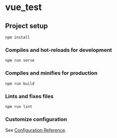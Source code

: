 # vue_test

## Project setup
```
npm install
```

### Compiles and hot-reloads for development
```
npm run serve
```

### Compiles and minifies for production
```
npm run build
```

### Lints and fixes files

```
npm run lint
```

### Customize configuration

See [Configuration Reference](https://cli.vuejs.org/config/).
